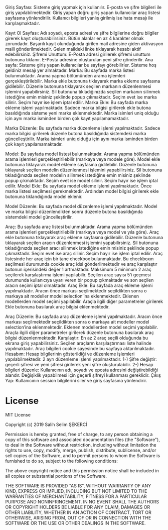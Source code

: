 Giriş Sayfası:
Sisteme giriş yapmak için kullanılır. E-posta ve şifre bilgileri ile giriş yapılabilmektedir. Giriş yapan doğru giriş yapan kullanıcılar araç listesi sayfasına yönlendirilir. Kullanıcı bilgileri yanlış girilmiş ise hata mesajı ile karşılaşmaktadır.

Kayıt Ol Sayfası:
Adı soyadı, eposta adresi ve şifre bilgilerine doğru bilgiler girerek kayıt oluşturabilirsiniz. Bütün alanlar en az 4 karakter olmak zorundadır. Başarılı kayıt olunduğunda girilen mail adresine giden aktivasyon maili gönderilmektedir. Gelen maildeki linke tıklayarak hesabı aktif edebilirsiniz. 
Şifremi Unuttum:
E-Posta adresi girilerek şifremi unuttum butonuna tıklanır. E-Posta adresine oluşturulan yeni şifre gönderilir.
Ana sayfa:
Sisteme giriş yapan kullanıcılar bu sayfayı görebilirler. Sisteme hoş geldiniz mesajı yer almaktadır.
Marka:
Bu sayfada marka listesi bulunmaktadır. Arama yapma bölümünden arama işlemleri gerçekleştirilebilir. Marka ekle butonuna tıklayarak marka ekleme sayfasına gidilebilir. Düzenle butonuna tıklayarak seçilen markanın düzenlenmesi işlemini yapabilirsiniz. Sil butonuna tıkladığınızda seçilen markanın silinmek istediğine emin misiniz şeklinde popup çıkmaktadır.  Seçim evet ise marka silinir. Seçim hayır ise işlem iptal edilir.
Marka Ekle:
Bu sayfada marka ekleme işlemi yapılmaktadır. Sadece marka bilgisi girilerek ekle butona basıldığında sisteme yeni marka eklenmektedir. Marka isimleri uniq olduğu için aynı marka isminden birden çok kayıt yapılamamaktadır.

Marka Düzenle:
Bu sayfada marka düzenleme işlemi yapılmaktadır. Sadece marka bilgisi girilerek düzenle butona basıldığında sistemdeki marka güncelleştirilir. Marka isimleri uniq olduğu için aynı marka isminden birden çok kayıt yapılamamaktadır.







Model:
Bu sayfada model listesi bulunmaktadır. Arama yapma bölümünden arama işlemleri gerçekleştirilebilir (markaya veya modele göre). Model ekle butonuna tıklayarak model ekleme sayfasına gidilebilir. Düzenle butonuna tıklayarak seçilen modelin düzenlenmesi işlemini yapabilirsiniz. Sil butonuna tıkladığınızda seçilen modelin silinmek istediğine emin misiniz şeklinde popup çıkmaktadır.  Seçim evet ise model silinir. Seçim hayır ise işlem iptal edilir.
Model Ekle:
Bu sayfada model ekleme işlemi yapılmaktadır. Önce marka listesi seçilmesi gerekmektedir. Ardından model bilgisi girilerek ekle butonuna tıklandığında model eklenir.

Model Düzenle:
Bu sayfada model düzenleme işlemi yapılmaktadır. Model ve marka bilgisi düzenlendikten sonra düzenle butona basıldığında sistemdeki model güncelleştirilir.


Araç:
Bu sayfada araç listesi bulunmaktadır. Arama yapma bölümünden arama işlemleri gerçekleştirilebilir (markaya veya model ve yıla göre). Araç ekle butonuna tıklayarak araç ekleme sayfasına gidilebilir. Düzenle butonuna tıklayarak seçilen aracın düzenlenmesi işlemini yapabilirsiniz. Sil butonuna tıkladığınızda seçilen aracı silinmek istediğine emin misiniz şeklinde popup çıkmaktadır.  Seçim evet ise araç silinir. Seçim hayır ise işlem iptal edilir. Araç listesinde her araç için bir tane checkbox bulunmaktadır. Bu checkboxın seçilmesi durumunda cookie araç idsi gönderilmektedir ve araç karşılaştır butonun içerisindeki değer 1 artmaktadır. Maksimum 5 minimum 2 araç seçilerek karşılaştırma işlemi yapılabilir. Seçilen araç sayısı 5’i geçmesi durumunda kullanıcıya uyarı veren bir popup çıkmaktadır ve son seçilen aracın seçimi iptal olmaktadır.
Araç Ekle:
Bu sayfada araç ekleme işlemi yapılmaktadır. Aracın önce markası seçilmektedir seçildikten sonra o markaya ait modeller model selection’ina eklenmektedir. Eklenen modellerden model seçimi yapılabilir. Araçla ilgili diğer parametreler girilerek Ekle butonuna basılarak araç bilgisi eklenmektedir.

Araç Düzenle:
Bu sayfada araç düzenleme işlemi yapılmaktadır. Aracın önce markası seçilmektedir seçildikten sonra o markaya ait modeller model selection’ina eklenmektedir. Eklenen modellerden model seçimi yapılabilir. Araçla ilgili diğer parametreler girilerek düzenle butonuna basılarak araç bilgisi düzenlenmektedir.
Karşılaştır:
En az 2 araç seçili olduğunda bu ekrana giriş yapabilirsiniz. Seçilen araçların karşılaştırması liste halinde yapılmaktadır. Araç bilgileri cookie sayesinde bu sayfaya aktarılmaktadır.
Hesabım: 
Hesap bilgilerinin gösterildiği ve düzenleme işlemleri yapılabilmektedir. 2 ayrı düzenleme işlemi yapılmaktadır.
1-) Şifre değiştir: geçerli şifresi ve yeni şifresi girilerek yeni şifre oluşturulabilir.
2-) Hesap bilgileri düzenle: Kullanıcının adı, soyadı ve eposta adresini değiştirebildiği alandır. Değişiklik yapabilmesi için geçerli şifreyi kullanması gereklidir.
Çıkış Yap:
Kullanıcının session bilgilerini siler ve giriş sayfasına yönlendirir.

# License
MIT License

Copyright (c) 2019 Salih Selim ŞEKERCİ

Permission is hereby granted, free of charge, to any person obtaining a copy
of this software and associated documentation files (the "Software"), to deal
in the Software without restriction, including without limitation the rights
to use, copy, modify, merge, publish, distribute, sublicense, and/or sell
copies of the Software, and to permit persons to whom the Software is
furnished to do so, subject to the following conditions:

The above copyright notice and this permission notice shall be included in all
copies or substantial portions of the Software.

THE SOFTWARE IS PROVIDED "AS IS", WITHOUT WARRANTY OF ANY KIND, EXPRESS OR
IMPLIED, INCLUDING BUT NOT LIMITED TO THE WARRANTIES OF MERCHANTABILITY,
FITNESS FOR A PARTICULAR PURPOSE AND NONINFRINGEMENT. IN NO EVENT SHALL THE
AUTHORS OR COPYRIGHT HOLDERS BE LIABLE FOR ANY CLAIM, DAMAGES OR OTHER
LIABILITY, WHETHER IN AN ACTION OF CONTRACT, TORT OR OTHERWISE, ARISING FROM,
OUT OF OR IN CONNECTION WITH THE SOFTWARE OR THE USE OR OTHER DEALINGS IN THE
SOFTWARE.

